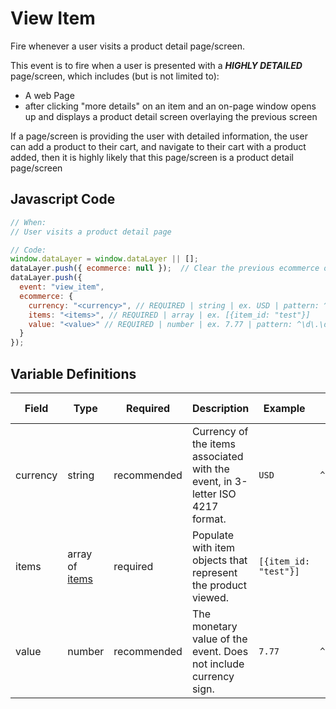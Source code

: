 # View Item

Fire whenever a user visits a product detail page/screen.

This event is to fire when a user is presented with a _**HIGHLY DETAILED**_ page/screen, which includes (but is not limited to):
- A web Page
- after clicking "more details" on an item and an on-page window opens up and displays a product detail screen overlaying the previous screen

If a page/screen is providing the user with detailed information, the user can add a product to their cart, and navigate to their cart with a product added, then it is highly likely that this page/screen is a product detail page/screen

## Javascript Code

```js
// When:
// User visits a product detail page

// Code:
window.dataLayer = window.dataLayer || [];
dataLayer.push({ ecommerce: null });  // Clear the previous ecommerce object.
dataLayer.push({
  event: "view_item",
  ecommerce: {
    currency: "<currency>", // REQUIRED | string | ex. USD | pattern: ^[A-Z]{3}$ | min. 3, max. 3
    items: "<items>", // REQUIRED | array | ex. [{item_id: "test"}]
    value: "<value>" // REQUIRED | number | ex. 7.77 | pattern: ^\d\.\d\d$ | min. 0.00
  }
});
```

## Variable Definitions

|Field|Type|Required|Description|Example|Pattern|Minimum Length|Maximum Length|Minimum|
| --- | --- | --- | --- | --- | --- | --- | --- | --- |
|currency|string|recommended|Currency of the items associated with the event, in 3-letter ISO 4217 format.|`USD`|`^[A-Z]{3}$`|`3`|`3`|
|items|array of [items](../../schemas/item.md)|required|Populate with item objects that represent the product viewed.|`[{item_id: "test"}]`
|value|number|recommended|The monetary value of the event. Does not include currency sign.|`7.77`|`^\d\.\d\d$`||`100`|`0.00`|
